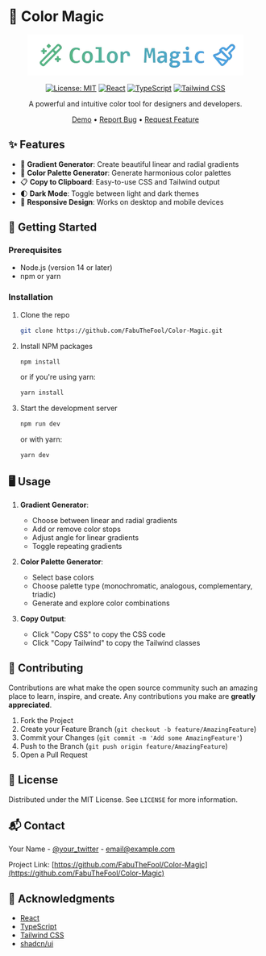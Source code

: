# 🎨 Color Magic

<div align="center">

![Color Magic Logo](./app/Colors/assets/colormagic.png)

[![License: MIT](https://img.shields.io/badge/License-MIT-yellow.svg)](https://opensource.org/licenses/MIT)
[![React](https://img.shields.io/badge/React-20232A?style=flat&logo=react&logoColor=61DAFB)](https://reactjs.org/)
[![TypeScript](https://img.shields.io/badge/TypeScript-007ACC?style=flat&logo=typescript&logoColor=white)](https://www.typescriptlang.org/)
[![Tailwind CSS](https://img.shields.io/badge/Tailwind_CSS-38B2AC?style=flat&logo=tailwind-css&logoColor=white)](https://tailwindcss.com/)

A powerful and intuitive color tool for designers and developers.

[Demo](https://color-magiic.vercel.app) • [Report Bug](https://github.com/FabuTheFool/Color-Magic/issues) • [Request Feature](https://github.com/FabuTheFool/Color-Magic/issues)

</div>

## ✨ Features

- 🌈 **Gradient Generator**: Create beautiful linear and radial gradients
- 🎨 **Color Palette Generator**: Generate harmonious color palettes
- 📋 **Copy to Clipboard**: Easy-to-use CSS and Tailwind output
- 🌓 **Dark Mode**: Toggle between light and dark themes
- 📱 **Responsive Design**: Works on desktop and mobile devices

## 🚀 Getting Started

### Prerequisites

- Node.js (version 14 or later)
- npm or yarn

### Installation

1. Clone the repo
   ```sh
   git clone https://github.com/FabuTheFool/Color-Magic.git
   ```
2. Install NPM packages
   ```sh
   npm install
   ```
   or if you're using yarn:
   ```sh
   yarn install
   ```
3. Start the development server
   ```sh
   npm run dev
   ```
   or with yarn:
   ```sh
   yarn dev
   ```

## 🖥️ Usage

1. **Gradient Generator**:
   - Choose between linear and radial gradients
   - Add or remove color stops
   - Adjust angle for linear gradients
   - Toggle repeating gradients

2. **Color Palette Generator**:
   - Select base colors
   - Choose palette type (monochromatic, analogous, complementary, triadic)
   - Generate and explore color combinations

3. **Copy Output**:
   - Click "Copy CSS" to copy the CSS code
   - Click "Copy Tailwind" to copy the Tailwind classes

## 🤝 Contributing

Contributions are what make the open source community such an amazing place to learn, inspire, and create. Any contributions you make are **greatly appreciated**.

1. Fork the Project
2. Create your Feature Branch (`git checkout -b feature/AmazingFeature`)
3. Commit your Changes (`git commit -m 'Add some AmazingFeature'`)
4. Push to the Branch (`git push origin feature/AmazingFeature`)
5. Open a Pull Request

## 📄 License

Distributed under the MIT License. See `LICENSE` for more information.

## 📬 Contact

Your Name - [@your_twitter](https://twitter.com/your_twitter) - email@example.com

Project Link: [https://github.com/FabuTheFool/Color-Magic](https://github.com/FabuTheFool/Color-Magic)

## 🙏 Acknowledgments

- [React](https://reactjs.org/)
- [TypeScript](https://www.typescriptlang.org/)
- [Tailwind CSS](https://tailwindcss.com/)
- [shadcn/ui](https://ui.shadcn.com/)